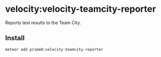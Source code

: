 # velocity:velocity-teamcity-reporter

Reports test results to the Team City.

## Install

```bash
meteor add prime8:velocity-teamcity-reporter
```